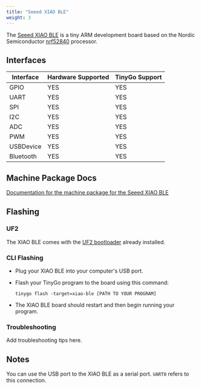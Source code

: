 ```yaml
---
title: "Seeed XIAO BLE"
weight: 3
---
```


The [Seeed XIAO BLE](https://www.seeedstudio.com/Seeed-XIAO-BLE-nRF52840-p-5201.html) is a tiny ARM development board based on the Nordic Semiconductor [nrf52840](https://www.nordicsemi.com/eng/Products/nRF52840) processor.

## Interfaces

| Interface | Hardware Supported | TinyGo Support |
| --------- | ------------- | ----- |
| GPIO      | YES | YES |
| UART      | YES | YES |
| SPI       | YES | YES |
| I2C       | YES | YES |
| ADC       | YES | YES |
| PWM       | YES | YES |
| USBDevice | YES | YES |
| Bluetooth | YES | YES |

## Machine Package Docs

[Documentation for the machine package for the Seeed XIAO BLE](../machine/xiao-ble)

## Flashing

### UF2

The XIAO BLE comes with the [UF2 bootloader](https://github.com/Microsoft/uf2) already installed.

### CLI Flashing

- Plug your XIAO BLE into your computer's USB port.
- Flash your TinyGo program to the board using this command:

    ```shell
    tinygo flash -target=xiao-ble [PATH TO YOUR PROGRAM]
    ```

- The XIAO BLE board should restart and then begin running your program.

### Troubleshooting

Add troubleshooting tips here.

## Notes

You can use the USB port to the XIAO BLE as a serial port. `UART0` refers to this connection.

